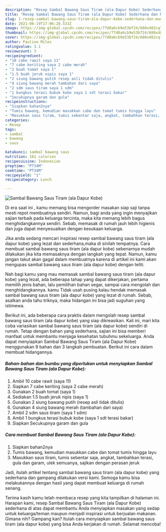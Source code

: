 ```yaml
---
description: "Resep Sambal Bawang Saus Tiram (ala Dapur Kobe) Sederhana dan Mudah Dibuat"
title: "Resep Sambal Bawang Saus Tiram (ala Dapur Kobe) Sederhana dan Mudah Dibuat"
slug: 1-resep-sambal-bawang-saus-tiram-ala-dapur-kobe-sederhana-dan-mudah-dibuat
date: 2021-06-19T17:06:28.533Z
image: https://img-global.cpcdn.com/recipes/77d0a6cb9e53bf24/680x482cq70/sambal-bawang-saus-tiram-ala-dapur-kobe-foto-resep-utama.jpg
thumbnail: https://img-global.cpcdn.com/recipes/77d0a6cb9e53bf24/680x482cq70/sambal-bawang-saus-tiram-ala-dapur-kobe-foto-resep-utama.jpg
cover: https://img-global.cpcdn.com/recipes/77d0a6cb9e53bf24/680x482cq70/sambal-bawang-saus-tiram-ala-dapur-kobe-foto-resep-utama.jpg
author: Pauline Miles
ratingvalue: 3.1
reviewcount: 3
recipeingredient:
- "10 cabe rawit saya 11"
- "7 cabe keriting saya 2 cabe merah"
- "2 buah tomat saya 1"
- "1.5 buah jeruk nipis saya 1"
- "2 siung bawang putih resep asli tidak ditulis"
- "4 siung bawang merah tambahan dari saya"
- "2 sdm saus tiram saya 1 sdm"
- "1 bungkus terasi bubuk kobe saya 1 sdt terasi bakar"
- "Secukupnya garam dan gula"
recipeinstructions:
- "Siapkan bahan2nya"
- "Tumis bawang, kemudian masukkan cabe dan tomat tumis hingga layu"
- "Masukkan saus tiram, tumis sebentar saja, angkat, tambahkan terasi, gula dan garam, ulek semuanya, sajikan dengan perasan jeruk"
categories:
- Resep
tags:
- sambal
- bawang
- saus

katakunci: sambal bawang saus 
nutrition: 161 calories
recipecuisine: Indonesian
preptime: "PT34M"
cooktime: "PT34M"
recipeyield: "1"
recipecategory: Lunch

---
```



![Sambal Bawang Saus Tiram (ala Dapur Kobe)](https://img-global.cpcdn.com/recipes/77d0a6cb9e53bf24/680x482cq70/sambal-bawang-saus-tiram-ala-dapur-kobe-foto-resep-utama.jpg)

Di era  saat ini , kamu memang bisa mengorder masakan siap saji tanpa mesti repot membuatnya sendiri. Namun, bagi anda yang ingin menyajikan sajian terbaik pada keluarga tercinta, maka kita memang lebih bagus menghidangkannya sendiri. Sebab, memasak di rumah jauh lebih higienis dan juga dapat menyesuaikan dengan kesukaan keluarga.

Jika anda sedang mencari inspirasi resep sambal bawang saus tiram (ala dapur kobe) yang lezat dan sederhana,maka di sinilah tempatnya. Cara membuat sambal bawang saus tiram (ala dapur kobe)  sebenarnya mudah dilakukan jika kita memasaknya dengan langkah yang tepat. Namun, kamu jangan takut akan gagal dalam membuatnya 
karena di artikel ini kami akan mengupas sambal bawang saus tiram (ala dapur kobe) dengan teliti.  



Nah bagi kamu yang mau memasak sambal bawang saus tiram (ala dapur kobe) yang lezat, ada beberapa tahap yang dapat dikerjakan, pertama memilih jenis bahan, lalu pemilihan bahan segar, sampai cara mengolah dan menghidangkannya. kamu Tidak usah pusing kalau hendak memasak sambal bawang saus tiram (ala dapur kobe) yang lezat di rumah. Sebab, asalkan anda  tahu triknya, maka hidangan ini bisa jadi suguhan yang istimewa.

Berikut ini, ada beberapa cara praktis  dalam mengolah resep sambal bawang saus tiram (ala dapur kobe) yang siap dikreasikan. Kali ini, mari kita coba variasikan sambal bawang saus tiram (ala dapur kobe) sendiri di rumah. Tetap dengan bahan yang sederhana, sajian ini bisa memberi manfaat untuk membantu menjaga kesehatan tubuhmu sekeluarga. Anda dapat menyiapkan Sambal Bawang Saus Tiram (ala Dapur Kobe) menggunakan 9 bahan dan 3 langkah pembuatan. Berikut ini cara dalam membuat hidangannya.

<!--inarticleads1-->

##### Bahan-bahan dan bumbu yang diperlukan untuk menyiapkan Sambal Bawang Saus Tiram (ala Dapur Kobe):

1. Ambil 10 cabe rawit (saya 11)
1. Siapkan 7 cabe keriting (saya 2 cabe merah)
1. Gunakan 2 buah tomat (saya 1)
1. Sediakan 1.5 buah jeruk nipis (saya 1)
1. Gunakan 2 siung bawang putih (resep asli tidak ditulis)
1. Gunakan 4 siung bawang merah (tambahan dari saya)
1. Ambil 2 sdm saus tiram (saya 1 sdm)
1. Ambil 1 bungkus terasi bubuk kobe (saya 1 sdt terasi bakar)
1. Siapkan Secukupnya garam dan gula




<!--inarticleads2-->

##### Cara membuat Sambal Bawang Saus Tiram (ala Dapur Kobe):

1. Siapkan bahan2nya
1. Tumis bawang, kemudian masukkan cabe dan tomat tumis hingga layu
1. Masukkan saus tiram, tumis sebentar saja, angkat, tambahkan terasi, gula dan garam, ulek semuanya, sajikan dengan perasan jeruk




Jadi, itulah artikel tentang  sambal bawang saus tiram (ala dapur kobe)  yang sederhana dan gampang dilakukan versi kami. Semoga kamu bisa melakukannya dengan hasil yang dapat membuat keluarga di rumah senang. 

Terima kasih kamu telah membaca resep yang kita tampilkan di halaman ini. Harapan kami, resep  Sambal Bawang Saus Tiram (ala Dapur Kobe) sederhana di atas dapat membantu Anda menyiapkan masakan yang sedap untuk keluarga/teman maupun menjadi inspirasi untuk berjualan makanan. Gimana nih? Gampang kan? Itulah cara menyiapkan sambal bawang saus tiram (ala dapur kobe) yang bisa Anda kerjakan di rumah. Selamat mencoba!

